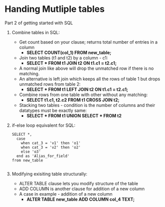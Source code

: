 # Handing Mutliple tables
Part 2 of getting started with SQL

1. Combine tables in SQL:
      * Get count based on your clause; returns total number of entries in a column
        * **SELECT COUNT(col_1) FROM new_table;**
      * Join two tables (t1 and t2) by a column - c1:
        * **SELECT * FROM t1 JOIN t2 ON t1.c1 = t2.c1;**
      * A normal join like above will drop the unmatched row if there is no matching.
      * An alternative is left join which keeps all the rows of table 1 but drops unmatched rows from table 2:
        * **SELECT * FROM t1 LEFT JOIN t2 ON t1.c1 = t2.c1;**
      * Combine rows from one table with other without any matching:
        * **SELECT t1.c1, t2.c2 FROM t1 CROSS JOIN t2;**
      * Stacking two tables - condition is the number of columns and their datatypes must be exactly same:
        * **SELECT * FROM t1 UNION SELECT * FROM t2**
  
6. if-else loop equivalent for SQL:
    ``` 
    SELECT *, 
      case 
        when cat_3 = 'v1' then 'o1'
        when cat_3 = 'v2' then 'o2'
        else 'o3'
      end as 'Alias_for_field'
    from new_table 
      

7. Modifying exisiting table structurally:
    * ALTER TABLE clause lets you modify structure of the table
    * ADD COLUMN is another clause for addition of a new column
    * A case in example - addition of a new column
      * **ALTER TABLE new_table ADD COLUMN col_4 TEXT;**
      
